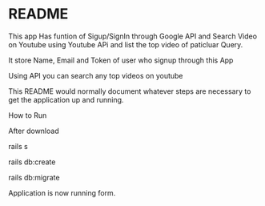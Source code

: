 # README

This app Has funtion of Sigup/SignIn through Google API and Search Video on Youtube using Youtube APi and list the top video of paticluar Query.

It store Name, Email and Token of user who signup through this App

Using API you can search any top videos on youtube

This README would normally document whatever steps are necessary to get the
application up and running.

How to Run

After download

rails s

rails db:create

rails db:migrate

Application is now running form.
